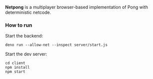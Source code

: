**Netpong** is a multiplayer browser-based implementation of Pong with deterministic netcode.

### How to run

Start the backend:

```
deno run --allow-net --inspect server/start.js
```

Start the dev server:

```
cd client
npm install
npm start
```
